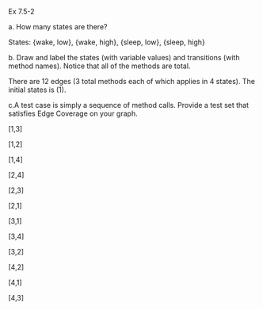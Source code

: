 Ex 7.5-2

a. How many states are there?

States: {wake, low}, {wake, high}, {sleep, low}, {sleep, high}

b. Draw and label the states (with variable values) and transitions (with method names).
Notice that all of the methods are total.

There are 12 edges (3 total methods each of which applies in 4 states). The initial states is (1).

c.A test case is simply a sequence of method calls. Provide a test set that satisfies Edge Coverage on your graph.

[1,3]

[1,2]

[1,4]

[2,4]

[2,3]

[2,1]

[3,1]

[3,4]

[3,2]

[4,2]

[4,1]

[4,3]

